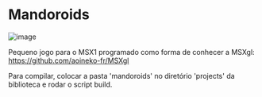 # Mandoroids

![image](https://user-images.githubusercontent.com/35140312/233985120-45d4fb8e-fe30-47a0-a8ec-93438ad86cc3.png)

Pequeno jogo para o MSX1 programado como forma de conhecer a MSXgl: https://github.com/aoineko-fr/MSXgl

Para compilar, colocar a pasta 'mandoroids' no diretório 'projects' da biblioteca e rodar o script build.
